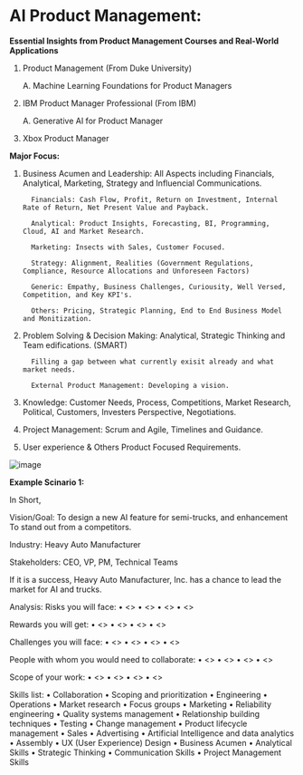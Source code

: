 # AI Product Management:

**Essential Insights from Product Management Courses and Real-World Applications**

1. Product Management (From Duke University)

      A. Machine Learning Foundations for Product Managers

2. IBM Product Manager Professional (From IBM)

      A. Generative AI for Product Manager
   
3. Xbox Product Manager


**Major Focus:**

1.  Business Acumen and Leadership: All Aspects including Financials, Analytical, Marketing, Strategy and Influencial Communications.
   
          Financials: Cash Flow, Profit, Return on Investment, Internal Rate of Return, Net Present Value and Payback.
    
          Analytical: Product Insights, Forecasting, BI, Programming, Cloud, AI and Market Research.
    
          Marketing: Insects with Sales, Customer Focused.
    
          Strategy: Alignment, Realities (Government Regulations, Compliance, Resource Allocations and Unforeseen Factors)
    
          Generic: Empathy, Business Challenges, Curiousity, Well Versed, Competition, and Key KPI's.
    
          Others: Pricing, Strategic Planning, End to End Business Model and Monitization. 

3.  Problem Solving & Decision Making: Analytical, Strategic Thinking and Team edifications. (SMART)

          Filling a gap between what currently exisit already and what market needs.
      
          External Product Management: Developing a vision.

3.  Knowledge: Customer Needs, Process, Competitions, Market Research, Political, Customers, Investers Perspective, Negotiations.

4. Project Management: Scrum and Agile, Timelines and Guidance. 

5. User experience & Others Product Focused Requirements. 


![image](https://github.com/user-attachments/assets/1a3d185d-855d-4f90-8a04-b7a676b9c9a8)



**Example Scinario 1:**

In Short,

Vision/Goal: To design a new AI feature for semi-trucks, and enhancement To stand out from a competitors. 

Industry: Heavy Auto Manufacturer

Stakeholders: CEO, VP, PM, Technical Teams

If it is a success, Heavy Auto Manufacturer, Inc. has a chance to lead the market for AI and trucks.

Analysis:
Risks you will face:
•	<>
•	<>
•	<>
•	<>

Rewards you will get:
•	<>
•	<>
•	<>
•	<>

Challenges you will face:
•	<>
•	<>
•	<>
•	<>

People with whom you would need to collaborate:
•	<>
•	<>
•	<>
•	<>

Scope of your work:
•	<>
•	<>
•	<>
•	<>


Skills list:
•	Collaboration
•	Scoping and prioritization
•	Engineering
•	Operations
•	Market research
•	Focus groups
•	Marketing
•	Reliability engineering
•	Quality systems management
•	Relationship building techniques
•	Testing
•	Change management
•	Product lifecycle management
•	Sales
•	Advertising
•	Artificial Intelligence and data analytics
•	Assembly
•	UX (User Experience) Design
•	Business Acumen
•	Analytical Skills
•	Strategic Thinking
•	Communication Skills
•	Project Management Skills





